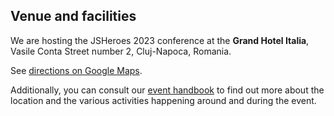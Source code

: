 ## Venue and facilities

We are hosting the JSHeroes 2023 conference at the **Grand Hotel Italia**, Vasile Conta Street number 2, Cluj-Napoca, Romania.

See [directions on Google Maps](https://www.google.com/maps?saddr&daddr=Grand%20Hotel%20Italia,%20Strada%20Trifoiului%202,%20Cluj-Napoca%20400478,%20Romania).

Additionally, you can consult our [event handbook](/handbook) to find out more about the location and the various activities happening around and during the event.
